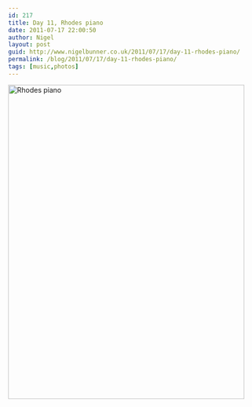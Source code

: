 ```yaml
---
id: 217
title: Day 11, Rhodes piano
date: 2011-07-17 22:00:50
author: Nigel
layout: post
guid: http://www.nigelbunner.co.uk/2011/07/17/day-11-rhodes-piano/
permalink: /blog/2011/07/17/day-11-rhodes-piano/
tags: [music,photos]
---
```

[<img src="https://farm7.static.flickr.com/6026/5947975488_7f2238c7da_z.jpg" width="481" height="640" alt="Rhodes piano" />](https://www.flickr.com/photos/icklephotos/5947975488/ "Rhodes piano by icle fotos, on Flickr")